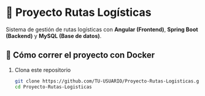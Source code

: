 # 🚚 Proyecto Rutas Logísticas

Sistema de gestión de rutas logísticas con **Angular (Frontend)**, **Spring Boot (Backend)** y **MySQL (Base de datos)**.

## 🚀 Cómo correr el proyecto con Docker

1. Clona este repositorio
   ```bash
   git clone https://github.com/TU-USUARIO/Proyecto-Rutas-Logisticas.git
   cd Proyecto-Rutas-Logisticas
